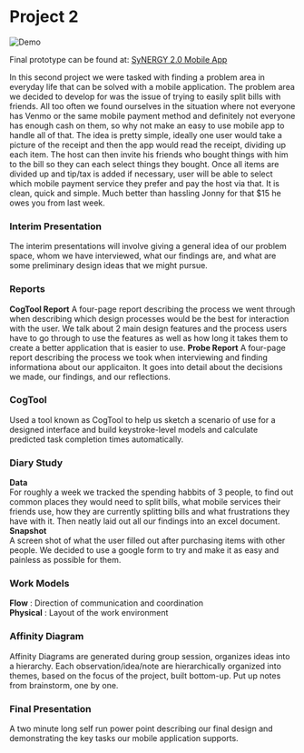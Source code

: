 # Project 2

![Demo](http://i.imgur.com/Sxq62cz.gif)


Final prototype can be found at: [SyNERGY 2.0 Mobile App](https://invis.io/5N6UXQTFZ#/149314525_Menu)

In this second project we were tasked with finding a problem area in everyday life that can be solved with a mobile application. The problem area we decided to develop for was the issue of trying to easily split bills with friends. All too often we found ourselves in the situation where not everyone has Venmo or the same mobile payment method and definitely not everyone has enough cash on them, so why not make an easy to use mobile app to handle all of that. The idea is pretty simple, ideally one user would take a picture of the receipt and then the app would read the receipt, dividing up each item. The host can then invite his friends who bought things with him to the bill so they can each select things they bought. Once all items are divided up and tip/tax is added if necessary, user will be able to select which mobile payment service they prefer and pay the host via that. It is clean, quick and simple. Much better than hassling Jonny for that $15 he owes you from last week.

### Interim Presentation
The interim presentations will involve giving a general idea of our problem space, whom we have interviewed, what our findings are, and what are some preliminary design ideas that we might pursue.

### Reports
**CogTool Report**
A four-page report describing the process we went through when describing which design processes would be the best for interaction with the user. We talk about 2 main design features and the process users have to go through to use the features as well as how long it takes them to create a better application that is easier to use.
**Probe Report**
A four-page report describing the process we took when interviewing and finding informationa about our applicaiton. It goes into detail about the decisions we made, our findings, and our reflections.

### CogTool
Used a tool known as CogTool to help us sketch a scenario of use for a designed interface and build keystroke-level models and calculate predicted task completion times automatically.

### Diary Study
**Data**   
For roughly a week we tracked the spending habbits of 3 people, to find out common places they would need to split bills, what mobile services their friends use, how they are currently splitting bills and what frustrations they have with it. Then neatly laid out all our findings into an excel document.   
**Snapshot**   
A screen shot of what the user filled out after purchasing items with other people. We decided to use a google form to try and make it as easy and painless as possible for them.

### Work Models
**Flow** : Direction of communication and coordination   
**Physical** : Layout of the work environment

### Affinity Diagram
Affinity Diagrams are generated during group session, organizes ideas into a hierarchy. Each observation/idea/note are hierarchically organized into themes, based on the focus of the project, built bottom-up. Put up notes from brainstorm, one by one.

### Final Presentation
A two minute long self run power point describing our final design and demonstrating the key tasks our mobile application supports.

